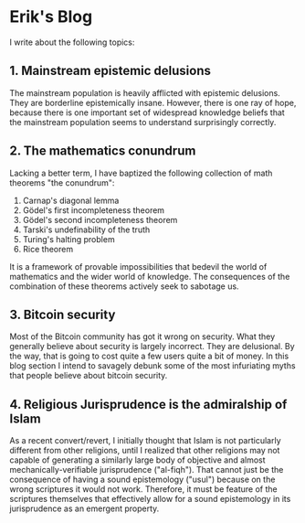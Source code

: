 # Erik's Blog

I write about the following topics:

## 1. Mainstream epistemic delusions

The mainstream population is heavily afflicted with epistemic delusions. They are borderline epistemically insane.
However, there is one ray of hope, because there is one important set of widespread knowledge beliefs that the mainstream population seems to understand surprisingly correctly.

## 2. The mathematics conundrum

Lacking a better term, I have baptized the following collection of math theorems "the conundrum":

1. Carnap's diagonal lemma
2. Gödel's first incompleteness theorem
3. Gödel's second incompleteness theorem
4. Tarski's undefinability of the truth
5. Turing's halting problem
6. Rice theorem

It is a framework of provable impossibilities that bedevil the world of mathematics and the wider world of knowledge.
The consequences of the combination of these theorems actively seek to sabotage us.

## 3. Bitcoin security

Most of the Bitcoin community has got it wrong on security.
What they generally believe about security is largely incorrect.
They are delusional.
By the way, that is going to cost quite a few users quite a bit of money.
In this blog section I intend to savagely debunk some of the most infuriating myths that people believe about bitcoin security.

## 4. Religious Jurisprudence is the admiralship of Islam

As a recent convert/revert, I initially thought that Islam is not particularly different from other religions,
until I realized that other religions may not capable of generating a similarly large body of objective and almost mechanically-verifiable jurisprudence ("al-fiqh").
That cannot just be the consequence of having a sound epistemology ("usul") because on the wrong scriptures it would not work.
Therefore, it must be feature of the scriptures themselves that effectively allow for a sound epistemology in its jurisprudence as an emergent property.

